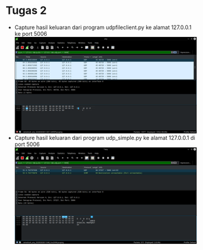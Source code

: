 # Tugas 2

- Capture hasil keluaran dari program udpfileclient.py ke alamat 127.0.0.1 ke port 5006
![1_1](screenshot/1_1.png)
- Capture hasil keluaran dari program udp_simple.py ke alamat 127.0.0.1 di port 5006
![2_1](screenshot/2_1.png)
